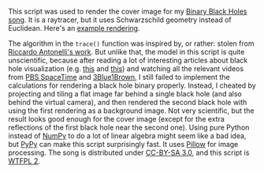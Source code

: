 This script was used to render the cover image for my [Binary Black Holes
song][1]. It is a raytracer, but it uses Schwarzschild geometry instead of
Euclidean. Here's an [example rendering][0].

The algorithm in the `trace()` function was inspired by, or rather: stolen from
[Riccardo Antonelli's work][2]. But unlike that, the model in this script is
quite unscientific, because after reading a lot of interesting articles about
black hole visualization (e.g. [this][3] and [this][4]) and watching all the
relevant videos from [PBS SpaceTime][5] and [3Blue1Brown][6], I still failed to
implement the calculations for rendering a black hole binary properly.
Instead, I cheated by projecting and tiling a flat image far behind a single
black hole (and also behind the virtual camera), and then rendered the second
black hole with using the first rendering as a background image. Not very
scientific, but the result looks good enough for the cover image (except for
the extra reflections of the first black hole near the second one). Using pure
Python instead of [NumPy][7] to do a lot of linear algebra might seem like a
bad idea, but [PyPy][8] can make this script surprisingly fast. It uses
[Pillow][10] for image processing. The song is distributed under [CC-BY-SA
3.0][9], and this script is [WTFPL 2][11].

 [0]: https://github.com/attilammagyar/music/raw/master/binary_black_holes/cover_img/black_hole_glow.png
 [1]: https://soundcloud.com/athoshun/binary-black-holes
 [2]: http://rantonels.github.io/starless/
 [3]: http://adsabs.harvard.edu/full/1979A%26A....75..228L
 [4]: https://arxiv.org/abs/1502.03808
 [5]: https://www.youtube.com/playlist?list=PLsPUh22kYmNAmjsHke4pd8S9z6m_hVRur
 [6]: https://www.youtube.com/playlist?list=PLZHQObOWTQDMsr9K-rj53DwVRMYO3t5Yr
 [7]: http://www.numpy.org/
 [8]: http://pypy.org/
 [9]: http://creativecommons.org/licenses/by-sa/3.0/
 [10]: https://python-pillow.org/
 [11]: http://www.wtfpl.net
